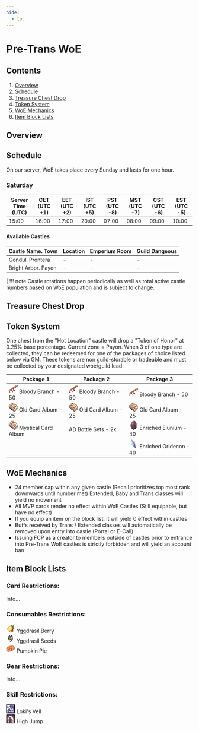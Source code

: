 ```yaml
---
hide:
  - toc
---
```


# Pre-Trans WoE

## Contents

1. [Overview](#overview)
2. [Schedule](#schedule)
3. [Treasure Chest Drop](#treasure-chest-drop)
4. [Token System](#token-system)
5. [WoE Mechanics](#woe-mechanics)
6. [Item Block Lists](#item-block-lists)

## Overview
<!--
The War of Emperium is a game feature where guilds compete to conquer a castle, which then becomes the guild’s headquarters and grants various bonuses and advantages.
Owning a castle provides several benefits for the guild. First, it unlocks access to a special Guild Dungeon available to all guild members. These dungeons contain powerful monsters that are often not found in the regular world. Additionally, every night, 4 or more treasure chests (depending on the castle’s economy level) appear in the castle, offering valuable items and equipment. Owning a castle raises the guild's prestige.
-->
## Schedule

On our server, WoE takes place every Sunday and lasts for one hour.<br>

### Saturday

| Server Time (UTC)  | CET (UTC +1)    | EET (UTC +2)       |  IST (UTC +5)          | PST (UTC -8)          | MST (UTC -7)         | CST (UTC -6)         | EST (UTC -5)         |
|--------------------|-----------------|--------------------|------------------------|-----------------------|----------------------|----------------------|----------------------|
| 15:00              | 16:00           | 17:00              | 20:00                  | 07:00                 | 08:00                | 09:00                | 10:00                |

#### Available Castles

| Castle Name. Town  | Location   | Emperium Room       |  Guild Dangeous        |
|--------------------|------------|---------------------|------------------------|
| Gondul. Prontera | - | - | - |
| Bright Arbor. Payon | - | - | - |
|
!!! note
    Castle rotations happen periodically as well as total active castle numbers based on WoE population and is subject to change.

## Treasure Chest Drop
<!--
| Castle Name. Town  | Treasure Chest 1 | Treasure Chest 2 |
|--------------------|------------------|------------------|
|Kriemhild. Prontera  | ![7539](img/7539.gif) Poring Coin - 100%<br> ![607](img/607.gif) Yggdrasil Berry - 50%<br> ![608](img/608.gif) Yggdrasil Seed - 50%<br> ![2104](img/2104.gif) Buckler [1] - 40%<br> ![2315](img/2315.gif) Chai Mail [1] - 40%<br> ![616](img/616.gif) Old Card Album - 20n%<br> ![7620](img/7620.gif) Enriched Oridecon - 15%<br> ![12103](img/12103.gif) Bloody Branch - 10% | ![7539](img/7539.gif) Poring Coin - 100%<br> ![604](img/604.gif) Dead Branch - 100%<br> ![984](img/984.gif) Oridecon - 48.5%<br> ![7619](img/7619.gif) Enriched Elunium - 15%<br> ![2407](img/2407.gif) Crystal Pumps - 4.29%<br> ![2269](img/2269.gif) Romantic Flower - 2.5%<br> ![2317](img/2317.gif) Full Plate - 0.35%<br> ![616](img/616.gif) Mystical Card Album - 0.01% |
|Yesnelph. Geffen| ![7539](img/7539.gif) Poring Coin - 100%<br> ![607](img/607.gif) Yggdrasil Berry - 50%<br> ![608](img/608.gif) Yggdrasil Seed - 50%<br> ![2404](img/2404.gif) Shoes [1] - 40%<br> ![2315](img/2315.gif) Chain Mail [1] - 40%<br> ![2104](img/2104.gif) Buckler [1] - 40%<br> ![7620](img/7620.gif) Enriched Oridecon - 15%<br> ![12103](img/12103.gif) Bloody Branch - 10%<br> ![616](img/616.gif) Old Card Album - 10% | ![7539](img/7539.gif) Poring Coin - 100%<br> ![604](img/604.gif) Dead Branch - 100%<br> ![984](img/984.gif) Oridecon - 48.5%<br> ![7619](img/7619.gif) Enriched Elunium - 15%<br> ![2626](img/2626.gif) Rosary [1] - 3%<br> ![1472](img/1472.gif) Soul Staff - 1.67%<br> ![6919](img/6919.gif) Token Honor - 0.25%<br> ![2327](img/2327.gif) Holy Robe - 0.1%<br> ![616](img/616.gif) Mystical Card Album - 0.01% |
-->
## Token System

One chest from the "Hot Location" castle will drop a "Token of Honor" at 0.25% base percentage. Current zone = Payon. When 3 of one type are collected, they can be redeemed for one of the packages of choice listed below via GM. These tokens are non guild-storable or tradeable and must be collected by your designated woe/guild lead.

| Package 1           | Package 2         | Package 3            |
|---------------------|-------------------|----------------------|
| ![12103](img/12103.gif) Bloody Branch - 50 | ![12103](img/12103.gif) Bloody Branch - 50 | ![12103](img/12103.gif) Bloody Branch - 50 |
| ![616](img/616.gif) Old Card Album - 25 | ![616](img/616.gif) Old Card Album - 25 | ![616](img/616.gif) Old Card Album - 25 |
| ![616](img/616.gif) Mystical Card Album | AD Bottle Sets - 2k |![7619](img/7619.gif) Enriched Elunium - 40 |
|                     |                   | ![7620](img/7620.gif) Enriched Oridecon - 40 |

## WoE Mechanics

- 24 member cap within any given castle (Recall prioritizes top most rank downwards until number met) Extended, Baby and Trans classes will yield no movement
- All MVP cards render no effect within WoE Castles (Still equipable, but have no effect)
- If you equip an item on the block list, it will yield 0 effect within castles
- Buffs received by Trans / Extended classes will automatically be removed upon entry into castle (Portal or E-Call)
- Issuing FCP as a creator to members outside of castles prior to entrance into Pre-Trans WoE castles is strictly forbidden and will yield an account ban

## Item Block Lists

### Card Restrictions:

Info...

### Consumables Restrictions:

![607](img/607.gif) Yggdrasil Berry<br>
![608](img/608.gif) Yggdrasil Seeds<br>
![12192](img/12192.gif) Pumpkin Pie<br>

### Gear Restrictions:

Info...

### Skill Restrictions:

![bd_rokisweil](img/bd_rokisweil.gif) Loki's Veil<br>
![tk_highjump](img/tk_highjump.gif) High Jump<br>